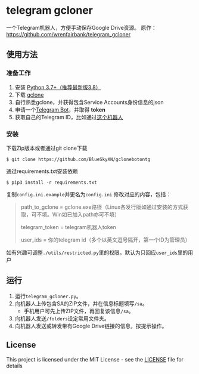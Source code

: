 # telegram gcloner

一个Telegram机器人，方便手动保存Google Drive资源。
原作：https://github.com/wrenfairbank/telegram_gcloner
## 使用方法

### 准备工作

1. 安装 [Python 3.7+（推荐最新版3.8）](https://www.python.org/downloads/)
2. 下载 [gclone](https://github.com/donwa/gclone/releases)
3. 自行熟悉gclone，并获得包含Service Accounts身份信息的json
4. 申请一个[Telegram Bot](https://core.telegram.org/bots#6-botfather)，并取得 **token**
5. 获取自己的Telegram ID，比如通过[这个机器人](https://t.me/userinfobot)

### 安装

下载Zip版本或者通过git clone下载
```
$ git clone https://github.com/BlueSkyXN/gclonebotontg
```
通过requirements.txt安装依赖
```
$ pip3 install -r requirements.txt
```
复制`config.ini.example`并更名为`config.ini`
修改对应的内容，包括：

> path_to_gclone = gclone.exe路径（Linux各发行版如通过安装的方式获取，可不填。Win如已加入path亦可不填）
>
> telegram_token = telegram机器人token
>
> user_ids = 你的telegram id（多个以英文逗号隔开，第一个ID为管理员）

如有兴趣可调整`./utils/restricted.py`里的权限，默认为只回应`user_ids`里的用户

## 运行

1. 运行`telegram_gcloner.py`。
2. 向机器人上传包含SA的ZIP文件，并在信息标题填写`/sa`。
   - 手机用户可先上传ZIP文件，再回复该信息`/sa`。
3. 向机器人发送`/folders`设定常用文件夹。
4. 向机器人发送或转发带有Google Drive链接的信息，按提示操作。


## License

This project is licensed under the MIT License - see the [LICENSE](LICENSE) file for details

